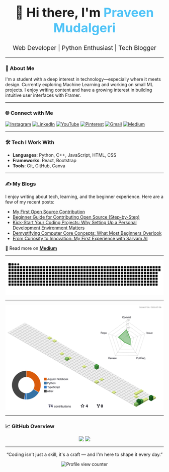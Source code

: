 <h1 align="center" style="font-size: 2.5rem;">👋 Hi there, I'm <span style="color:#4FC3F7;">Praveen Mudalgeri</span></h1>

<p align="center" style="font-size: 1.2rem;">
  Web Developer | Python Enthusiast | Tech Blogger
</p>

---

### 🚀 About Me

I'm a student with a deep interest in technology—especially where it meets design. Currently exploring Machine Learning and working on small ML projects. I enjoy writing content and have a growing interest in building intuitive user interfaces with Framer.

---

### 🌐 Connect with Me

<p align="left">
  <a href="https://instagram.com/codefitness.py" target="_blank"><img src="https://img.shields.io/badge/Instagram-%23E4405F?style=flat-square&logo=instagram&logoColor=white" alt="Instagram"/></a>
  <a href="https://www.linkedin.com/in/praveen-m-71816b2a1/" target="_blank"><img src="https://img.shields.io/badge/LinkedIn-%230077B5?style=flat-square&logo=linkedin&logoColor=white" alt="LinkedIn"/></a>
  <a href="https://youtube.com/@indianpero" target="_blank"><img src="https://img.shields.io/badge/YouTube-%23FF0000?style=flat-square&logo=youtube&logoColor=white" alt="YouTube"/></a>
  <a href="https://pinterest.com/VeensAdds" target="_blank"><img src="https://img.shields.io/badge/Pinterest-%23E60023?style=flat-square&logo=pinterest&logoColor=white" alt="Pinterest"/></a>
  <a href="mailto:veensadds@gmail.com"><img src="https://img.shields.io/badge/Gmail-D14836?style=flat-square&logo=gmail&logoColor=white" alt="Gmail"/></a>
  <a href="https://medium.com/@praveenmudalgeri05" target="_blank"><img src="https://img.shields.io/badge/Medium-%2312100E?style=flat-square&logo=medium&logoColor=white" alt="Medium"/></a>
</p>

---

### 🛠️ Tech I Work With

- **Languages**: Python, C++, JavaScript, HTML, CSS  
- **Frameworks**: React, Bootstrap  
- **Tools**: Git, GitHub, Canva

---

### ✍️ My Blogs

I enjoy writing about tech, learning, and the beginner experience. Here are a few of my recent posts:

- [My First Open Source Contribution](https://medium.com/@praveenmudalgeri05/my-first-open-source-contribution-9b316b86d1a5)
- [Beginner Guide for Contributing Open Source (Step-by-Step)](https://medium.com/@praveenmudalgeri05/beginner-guide-for-contributing-open-source-step-by-step-e217dd77f991)
- [Kick-Start Your Coding Projects: Why Setting Up a Personal Development Environment Matters](https://medium.com/@praveenmudalgeri05/kick-start-your-coding-projects-why-setting-up-a-personal-development-environment-matters-491271365dae)
- [Demystifying Computer Core Concepts: What Most Beginners Overlook](https://medium.com/@praveenmudalgeri05/demystifying-computer-core-concepts-what-most-beginners-overlook-02e4eeece766)
- [From Curiosity to Innovation: My First Experience with Sarvam AI](https://medium.com/@praveenmudalgeri05/from-curiosity-to-innovation-my-first-experience-with-sarvam-ai-72842c41120a)

📖 Read more on [**Medium**](https://medium.com/@praveenmudalgeri05)

---

<picture>
  <source media="(prefers-color-scheme: dark)" srcset="dist/github-snake-dark.svg?palette=github-dark" />
  <source media="(prefers-color-scheme: light)" srcset="dist/github-snake.svg" />
  <img alt="GitHub contribution Snake game" src="dist/github-snake.svg" />
</picture>

---

<!-- 3-D Contribution Graph -->
<p align="center">
  <img src="./profile-3d-contrib/profile-green-animate.svg" alt="3D contribution graph" />
</p>

---

### 📈 GitHub Overview

<p align="center">
  <img src="https://github-readme-stats.vercel.app/api?username=PraveenMudalgeri&show_icons=true&hide_border=true&theme=transparent" width="48%" />
  <img src="https://github-readme-streak-stats.herokuapp.com/?user=PraveenMudalgeri&hide_border=true&theme=transparent" width="48%" />
</p>

---

<p align="center" style="font-size: 0.9rem;">
  “Coding isn't just a skill, it's a craft — and I'm here to shape it every day.”
</p>

<p align="center">
  <img src="https://komarev.com/ghpvc/?username=PraveenMudalgeri&label=Profile%20Views&color=0e75b6&style=flat" alt="Profile view counter"/>
</p>

